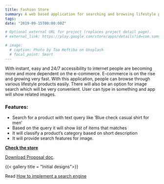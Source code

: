 ```yaml
---
title: Fashion Store
summary: A web based application for searching and browsing lifestyle products. Users can search with text and image. 
tags:
date: "2019-09-15T00:00:00Z"

# Optional external URL for project (replaces project detail page).
# external_link: https://play.google.com/store/apps/details?id=com.samsung.android.sdrawing&hl=en_US

# image:
  # caption: Photo by Toa Heftiba on Unsplash
  # focal_point: Smart
---
```


With instant, easy and 24/7 accessibility to internet people are becoming more and more dependent on the e-commerce. E-commerce is on the rise and growing very fast. With this application, people can browse through various lifestyle products easily. 
There will also be an option for image search which will be very convenient. User can type in something and app will show related images.


### Features:
- Search for a product with text query like ‘Blue check casual shirt for men’
- Based on the query it will show list of items that matches
- It will classify a product’s category based on short description
- It will provide search features for image.

**[Check the store](http://anur0narm.pythonanywhere.com/)**

[Download Proposal doc](https://docs.google.com/document/d/1ZVAFFHlCBG1l4Wd82mfjS3JDPAvexHeDbZjU5qMNQEw/edit?usp=sharing).

{{< gallery title = "Initial designs">}}

Read [How to implement a search engine](https://ashaduzzaman-rubel.netlify.com/post/tf-idf_search_implamentation/)
 
